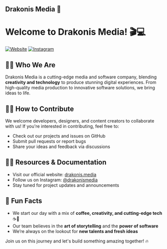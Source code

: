 ## Drakonis Media 👋

# Welcome to Drakonis Media! 🎬💻

[![Website](https://img.shields.io/badge/Website-Drakonis.Media-blue)](https://drakonis.media)
[![Instagram](https://img.shields.io/badge/Instagram-%40drakonismedia-pink)](https://www.instagram.com/drakonismedia/)

## 🙋‍♀️ Who We Are
Drakonis Media is a cutting-edge media and software company, blending **creativity and technology** to produce stunning digital experiences. From high-quality media production to innovative software solutions, we bring ideas to life.

## 👋😊 How to Contribute
We welcome developers, designers, and content creators to collaborate with us! If you're interested in contributing, feel free to:
- Check out our projects and issues on GitHub
- Submit pull requests or report bugs
- Share your ideas and feedback via discussions

## 👩‍💻 Resources & Documentation
- Visit our official website: [drakonis.media](https://drakonis.media)
- Follow us on Instagram: [@drakonismedia](https://www.instagram.com/drakonismedia/)
- Stay tuned for project updates and announcements

## 🍿 Fun Facts
- We start our day with a mix of **coffee, creativity, and cutting-edge tech** ☕🚀
- Our team believes in the **art of storytelling** and the **power of software**
- We’re always on the lookout for **new talents and fresh ideas**

Join us on this journey and let's build something amazing together! 🔥

